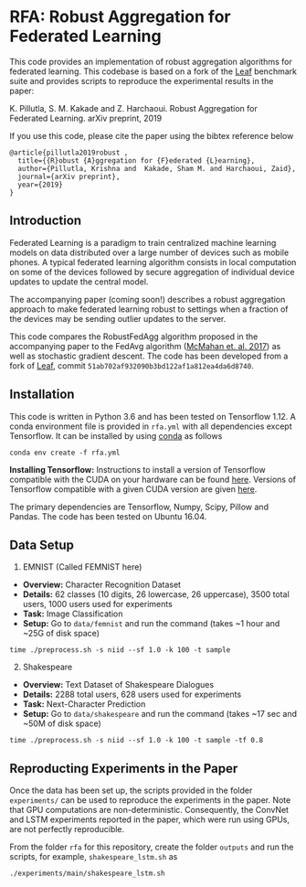 # RFA: Robust Aggregation for Federated Learning

This code provides an implementation of 
robust aggregation algorithms for federated learning.
This codebase is based on a fork of the [Leaf](leaf.cmu.edu) benchmark suite
and provides scripts to reproduce the experimental results in the 
paper:

K. Pillutla, S. M. Kakade and Z. Harchaoui. 
Robust Aggregation for Federated Learning. arXiv preprint, 2019 

If you use this code, please cite the paper using the bibtex reference below

```
@article{pillutla2019robust ,
  title={{R}obust {A}ggregation for {F}ederated {L}earning},
  author={Pillutla, Krishna and  Kakade, Sham M. and Harchaoui, Zaid},
  journal={arXiv preprint},
  year={2019}
}
```

Introduction
-----------------
Federated Learning is a paradigm to train centralized machine learning models 
on data distributed over a large number of devices such as mobile phones.
A typical federated learning algorithm consists in local computation on some 
of the devices followed by secure aggregation of individual device updates 
to update the central model. 

The accompanying paper (coming soon!) describes a 
robust aggregation approach to make federated learning robust 
to settings when a fraction of the devices may be sending outlier updates to the server. 

This code compares the RobustFedAgg algorithm proposed in the accompanying paper
to the FedAvg algorithm ([McMahan et. al. 2017](https://arxiv.org/abs/1602.05629))
as well as stochastic gradient descent. 
The code has been developed from a fork of [Leaf](leaf.cmu.edu), commit 
```51ab702af932090b3bd122af1a812ea4da6d8740```.


Installation                                                                                                                   
-----------------
This code is written in Python 3.6 
and has been tested on Tensorflow 1.12.
A conda environment file is provided in 
`rfa.yml` with all dependencies except Tensorflow. 
It can be installed by using 
[conda](https://docs.conda.io/projects/conda/en/latest/user-guide/tasks/manage-environments.html#creating-an-environment-from-an-environment-yml-file)
as follows

```
conda env create -f rfa.yml 
```

**Installing Tensorflow:** Instructions to install 
a version of Tensorflow compatible with the CUDA on your hardware 
can be found [here](https://docs.anaconda.com/anaconda/user-guide/tasks/tensorflow/).
Versions of Tensorflow compatible with a given CUDA version are given 
[here](https://www.tensorflow.org/install/source#tested_build_configurations).  

The primary dependencies are Tensorflow, Numpy, Scipy, Pillow and Pandas.
The code has been tested on Ubuntu 16.04.


Data Setup
-----------

1. EMNIST (Called FEMNIST here)

  * **Overview:** Character Recognition Dataset
  * **Details:** 62 classes (10 digits, 26 lowercase, 26 uppercase), 3500 total users, 1000 users used for experiments
  * **Task:** Image Classification
  * **Setup:** Go to ```data/femnist``` and run the command (takes ~1 hour and ~25G of disk space) 
  
```
time ./preprocess.sh -s niid --sf 1.0 -k 100 -t sample
```

2. Shakespeare

  * **Overview:** Text Dataset of Shakespeare Dialogues
  * **Details:** 2288 total users, 628 users used for experiments
  * **Task:** Next-Character Prediction
  * **Setup:** Go to ```data/shakespeare``` and run the command (takes ~17 sec and ~50M of disk space)
 
```
time ./preprocess.sh -s niid --sf 1.0 -k 100 -t sample -tf 0.8
```


Reproducting Experiments in the Paper
-------------------------------------

Once the data has been set up, the scripts provided in the folder ```experiments/``` can be used 
to reproduce the experiments in the paper.
Note that GPU computations are non-deterministic. Consequently, the ConvNet and LSTM 
experiments reported in the paper, which were run using GPUs, are not perfectly reproducible. 


From the folder `rfa` for this repository, create the folder 
`outputs` and run the scripts, for example, `shakespeare_lstm.sh` as 
```
./experiments/main/shakespeare_lstm.sh
``` 
